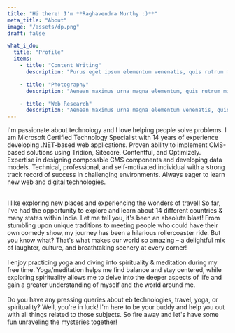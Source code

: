 ```yaml
---
title: "Hi there! I'm **Raghavendra Murthy :)**"
meta_title: "About"
image: "/assets/dp.png"
draft: false

what_i_do:
  title: "Profile"
  items:
    - title: "Content Writing"
      description: "Purus eget ipsum elementum venenatis, quis rutrum mi semper nonpurus eget ipsum elementum venenatis."

    - title: "Photography"
      description: "Aenean maximus urna magna elementum, quis rutrum mi semper non purus eget ipsum venenatis."

    - title: "Web Research"
      description: "Aenean maximus urna magna elementum venenatis, quis semper non purus eget ipsum venenatis."
---
```


I'm passionate about technology and I love helping people solve problems. I am Microsoft Certified Technology Specialist with 14 years of experience developing .NET-based web applications. Proven ability to implement CMS-based solutions using Tridion, Sitecore, Contentful, and Optimizely. Expertise in designing composable CMS components and developing data models. Technical, professional, and self-motivated individual with a strong track record of success in challenging environments. Always eager to learn new web and digital technologies.
<br/>
<br/>

I like exploring new places and experiencing the wonders of travel! So far, I've had the opportunity to explore and learn about 14 different countries & many states within India. Let me tell you, it's been an absolute blast! From stumbling upon unique traditions to meeting people who could have their own comedy show, my journey has been a hilarious rollercoaster ride. But you know what? That's what makes our world so amazing – a delightful mix of laughter, culture, and breathtaking scenery at every corner!
<br/>
<br/>
I enjoy practicing yoga and diving into spirituality & meditation during my free time. Yoga/meditation helps me find balance and stay centered, while exploring spirituality allows me to delve into the deeper aspects of life and gain a greater understanding of myself and the world around me.
<br/>
<br/>
Do you have any pressing queries about eb technologies, travel, yoga, or spirituality? Well, you're in luck! I'm here to be your buddy and help you out with all things related to those subjects. So fire away and let's have some fun unraveling the mysteries together!
